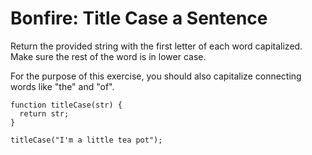 # Bonfire: Title Case a Sentence

Return the provided string with the first letter of each word capitalized. Make sure the rest of the word is in lower case.

For the purpose of this exercise, you should also capitalize connecting words like "the" and "of".

```
function titleCase(str) {
  return str;
}

titleCase("I'm a little tea pot");
```